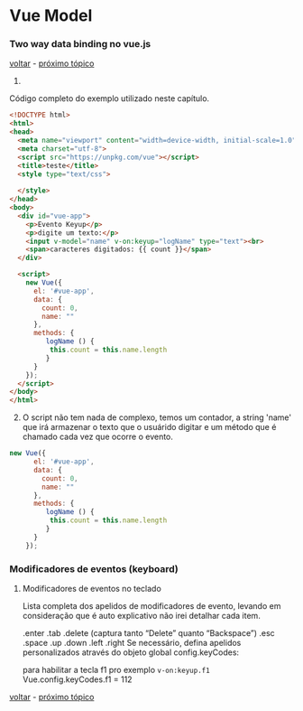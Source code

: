 # Vue Model
### Two way data binding no vue.js

[voltar](https://github.com/CleverMatias/vueJsPlayList#tutorial-vue-js-por-matias-web-dev) - [próximo tópico]()

1. 

Código completo do exemplo utilizado neste capítulo.
```html
<!DOCTYPE html>
<html>
<head>
  <meta name="viewport" content="width=device-width, initial-scale=1.0">
  <meta charset="utf-8">
  <script src="https://unpkg.com/vue"></script>
  <title>teste</title>
  <style type="text/css">
    
  </style>
</head>
<body>
  <div id="vue-app">
    <p>Evento Keyup</p>
    <p>digite um texto:</p>
    <input v-model="name" v-on:keyup="logName" type="text"><br>
    <span>caracteres digitados: {{ count }}</span>
  </div>

  <script>
    new Vue({
      el: '#vue-app',
      data: {
        count: 0,
        name: ""
      },
      methods: {
         logName () {
          this.count = this.name.length
         }
      }
    });
  </script>
</body>
</html>
```

2. O script não tem nada de complexo, temos um contador, a string 'name' que irá armazenar o texto que o usuárido digitar e um método que é chamado cada vez que ocorre o evento.

```javascript
new Vue({
      el: '#vue-app',
      data: {
        count: 0,
        name: ""
      },
      methods: {
         logName () {
          this.count = this.name.length
         }
      }
    });
```

### Modificadores de eventos (keyboard)

  1. Modificadores de eventos no teclado

      Lista completa dos apelidos de modificadores de evento,
      levando em consideração que é auto explicativo não irei detalhar cada item.

      .enter
      .tab
      .delete (captura tanto “Delete” quanto “Backspace”)
      .esc
      .space
      .up
      .down
      .left
      .right
      Se necessário, defina apelidos personalizados através do objeto global config.keyCodes:

      para habilitar a tecla f1 pro exemplo `v-on:keyup.f1`
      Vue.config.keyCodes.f1 = 112


[voltar](https://github.com/CleverMatias/vueJsPlayList#tutorial-vue-js-por-matias-web-dev) - [próximo tópico]()




